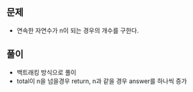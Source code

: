 ## 문제
- 연속한 자연수가 n이 되는 경우의 개수를 구한다.

## 풀이
- 백트래킹 방식으로 풀이
- total이 n을 넘을경우 return, n과 같을 경우 answer를 하나씩 증가
